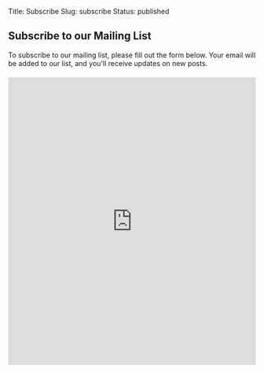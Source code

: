 Title: Subscribe
Slug: subscribe
Status: published

## Subscribe to our Mailing List

To subscribe to our mailing list, please fill out the form below. Your email will be added to our list, and you'll receive updates on new posts.

<div class="google-form-container">
    <!-- 
    1. Go to your Google Form.
    2. Click the "Send" button in the top-right corner.
    3. Select the "<>" (Embed) tab.
    4. Copy the "Embed HTML" code.
    5. Paste the iframe code here, replacing the placeholder iframe below.
    -->
    <iframe src="https://docs.google.com/forms/d/e/1FAIpQLSdGHDIeHhzsvFAaMY1MWEVh8t438m7eKQ1CMhDNcXHQQKHwfg/viewform?embedded=true" width="640" height="585" frameborder="0" marginheight="0" marginwidth="0">Loading…</iframe>
</div>

<style>
    .google-form-container {
        margin-top: 20px;
        position: relative;
        width: 100%;
        max-width: 640px; /* Optional: constrain max width */
        margin-left: auto;
        margin-right: auto;
    }
    .google-form-container iframe {
        width: 100%;
        border: 0;
    }
</style> 